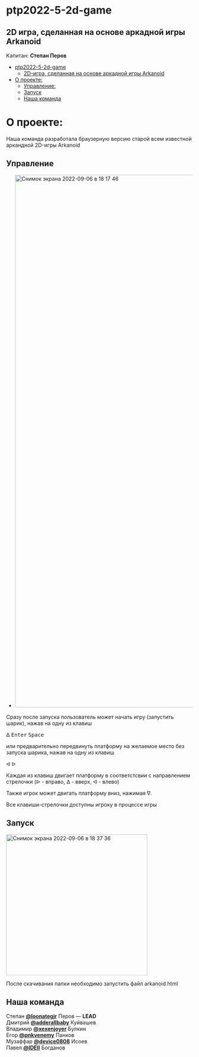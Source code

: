 # ptp2022-5-2d-game
## 2D игра, сделанная на основе аркадной игры Arkanoid 
Kапитан: **Степан Перов**


- [ptp2022-5-2d-game](#ptp2022-5-2d-game)
  - [2D-игра, сделанная на основе аркадной игры Arkanoid](#2D-игра,-сделанная-на-основе-аркадной-игры-Arkanoid)
- [О проекте:](#о-проекте)
  - [Управление:](#Управление)
  - [Запуск](#Запуск)
  - [Наша команда](#наша-команда)

О проекте:
===
Наша команда разработала браузерную версию старой всем известной аркандной 2D-игры Arkanoid


## Управление

- <img width="1440" alt="Снимок экрана 2022-09-06 в 18 17 46" src="https://user-images.githubusercontent.com/93993119/188672873-bf7cab33-85b2-4750-88d5-a71d2baf869a.png">

Сразу после запуска пользователь может начать игру (запустить шарик), нажав  на одну из клавиш 

               
   <kbd>&#5123;</kbd> <kbd>Enter</kbd> <kbd>Space</kbd>
   
   или  предварительно передвинуть платформу на желаемое место без запуска шарика, нажав на одну из клавиш
   
   <kbd>&#5130;</kbd> <kbd>&#5125;</kbd> 

Каждая из клавиш двигает платформу в соответстсвии с направлением стрелочки (<kbd>&#5125;</kbd> - вправо,
<kbd>&#5123;</kbd> - вверх, <kbd>&#5130;</kbd> - влево)

Также игрок может двигать платформу вниз, нажимая <kbd>&#5121;</kbd>.

Все клавиши-стрелочки доступны игроку в процессе игры

## Запуск

<img width="381" alt="Снимок экрана 2022-09-06 в 18 37 36" src="https://user-images.githubusercontent.com/108594932/188677311-b2d6ff2b-3d66-4143-8e20-faf134842f0c.png">

После скачивания папки необходимо запустить файл arkanoid.html

## Наша команда

Степан **[@loonategjr](https://github.com/loonategjr)** Перов — **LEAD**   
Дмитрий **[@adderallbaby](https://github.com/adderallbaby)** Куйвашев    
Владимир **[@xexenjoyer](https://github.com/xexenjoyer)** Булкин  
Егор **[@pnkvenemy](https://github.com/pnkvenemy)** Панков  
Музаффар **[@device0808](https://github.com/device0808)** Исоев  
Павел **[@IDEII](https://github.com/IDEII)** Богданов  
